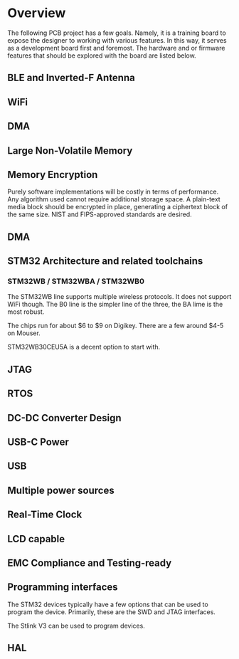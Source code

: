 # Overview
The following PCB project has a few goals. Namely, it is a training board to expose the designer to working with various features. In this way, it serves as a development board first and foremost. The hardware and or firmware features that should be explored with the board are listed below.

## BLE and Inverted-F Antenna

## WiFi

## DMA

## Large Non-Volatile Memory

## Memory Encryption
Purely software implementations will be costly in terms of performance. Any algorithm used cannot require additional storage space. A plain-text media block should be encrypted in place, generating a ciphertext block of the same size.
NIST and FIPS-approved standards are desired.

## DMA

## STM32 Architecture and related toolchains
### STM32WB / STM32WBA / STM32WB0
The STM32WB line supports multiple wireless protocols. It does not support WiFi though. The B0 line is the simpler line of the three, the BA lime is the most robust.

The chips run for about $6 to $9 on Digikey. There are a few around $4-5 on Mouser. 

STM32WB30CEU5A is a decent option to start with.

## JTAG

## RTOS

## DC-DC Converter Design

## USB-C Power

## USB

## Multiple power sources

## Real-Time Clock

## LCD capable

## EMC Compliance and Testing-ready

## Programming interfaces
The STM32 devices typically have a few options that can be used to program the device. Primarily, these are the SWD and JTAG interfaces.

The Stlink V3 can be used to program devices.

## HAL
